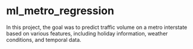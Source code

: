 # ml_metro_regression
In this project, the goal was to predict traffic volume on a metro interstate based on various features, including holiday information, weather conditions, and temporal data.
